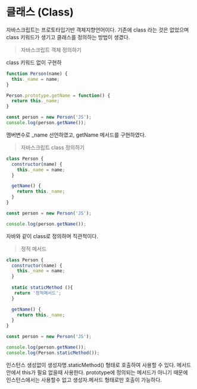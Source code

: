 # 클래스 \(Class\)

자바스크립트는 프로토타입기반 객체지향언어이다. 기존에 class 라는 것은 없었으며  class 키워드가 생기고 클래스를 정의하는 방법이 생겼다.

> 자바스크립트 객체 정의하기

class 키워드 없이 구현하

```javascript
function Person(name) {
  this._name = name;
}

Person.prototype.getName = function() {
  return this._name;
}

const person = new Person('JS');
console.log(person.getName());

```

멤버변수로 \_name 선언하였고, getName 메서드를 구현하였다.



> 자바스크립트 class 정의하기

```javascript
class Person {
  constructor(name) {
    this._name = name;
  }

  getName() {
    return this._name;
  }
}

const person = new Person('JS');

console.log(person.getName());

```

자바와 같이 class로 정의하며 직관적이다.

> 정적 메서드

```javascript
class Person {
  constructor(name) {
    this._name = name;
  }
  
  static staticMethod (){
   return '정적메서드';
  }

  getName() {
    return this._name;
  }
}

const person = new Person('JS');

console.log(person.getName());
console.log(Person.staticMethod());

```

인스턴스 생성없이 생성자명.staticMethod\(\) 형태로 호출하여 사용할 수 있다. 메서드 안에서 this가 필요 없을때 사용한다. prototype에 정의되는 메서드가 아니기 때문에 인스턴스에서는 사용할수 없고 생성자.메서드 형태로만 호출이 가능하다.





